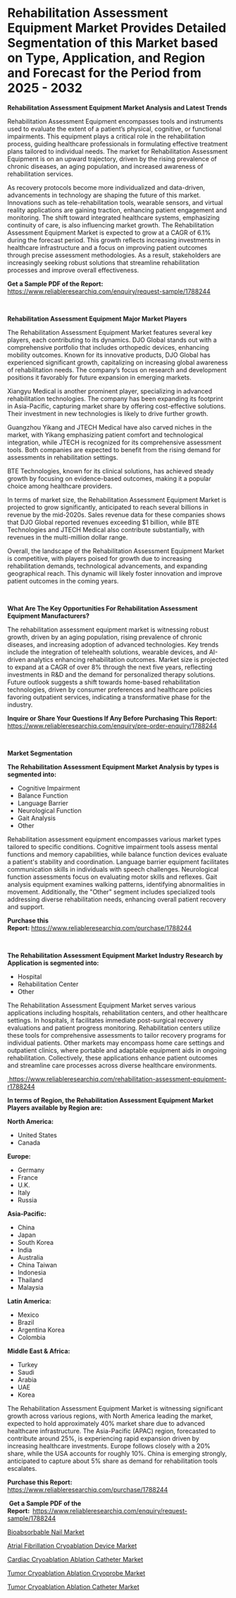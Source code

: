 <p><h1>Rehabilitation Assessment Equipment Market Provides Detailed Segmentation of this Market based on Type, Application, and Region and Forecast for the Period from 2025 - 2032</h1></p><p><strong>Rehabilitation Assessment Equipment Market Analysis and Latest Trends</strong></p>
<p><p>Rehabilitation Assessment Equipment encompasses tools and instruments used to evaluate the extent of a patient’s physical, cognitive, or functional impairments. This equipment plays a critical role in the rehabilitation process, guiding healthcare professionals in formulating effective treatment plans tailored to individual needs. The market for Rehabilitation Assessment Equipment is on an upward trajectory, driven by the rising prevalence of chronic diseases, an aging population, and increased awareness of rehabilitation services.</p><p>As recovery protocols become more individualized and data-driven, advancements in technology are shaping the future of this market. Innovations such as tele-rehabilitation tools, wearable sensors, and virtual reality applications are gaining traction, enhancing patient engagement and monitoring. The shift toward integrated healthcare systems, emphasizing continuity of care, is also influencing market growth. The Rehabilitation Assessment Equipment Market is expected to grow at a CAGR of 6.1% during the forecast period. This growth reflects increasing investments in healthcare infrastructure and a focus on improving patient outcomes through precise assessment methodologies. As a result, stakeholders are increasingly seeking robust solutions that streamline rehabilitation processes and improve overall effectiveness.</p></p>
<p><strong>Get a Sample PDF of the Report:&nbsp;</strong> <a href="https://www.reliableresearchiq.com/enquiry/request-sample/1788244?utm_campaign=1102&utm_medium=2&utm_source=Github&utm_content=ia&utm_term=05032025&utm_id=rehabilitation-assessment-equipment">https://www.reliableresearchiq.com/enquiry/request-sample/1788244</a></p>
<p>&nbsp;</p>
<p><strong>Rehabilitation Assessment Equipment Major Market Players</strong></p>
<p><p>The Rehabilitation Assessment Equipment Market features several key players, each contributing to its dynamics. DJO Global stands out with a comprehensive portfolio that includes orthopedic devices, enhancing mobility outcomes. Known for its innovative products, DJO Global has experienced significant growth, capitalizing on increasing global awareness of rehabilitation needs. The company’s focus on research and development positions it favorably for future expansion in emerging markets.</p><p>Xiangyu Medical is another prominent player, specializing in advanced rehabilitation technologies. The company has been expanding its footprint in Asia-Pacific, capturing market share by offering cost-effective solutions. Their investment in new technologies is likely to drive further growth.</p><p>Guangzhou Yikang and JTECH Medical have also carved niches in the market, with Yikang emphasizing patient comfort and technological integration, while JTECH is recognized for its comprehensive assessment tools. Both companies are expected to benefit from the rising demand for assessments in rehabilitation settings.</p><p>BTE Technologies, known for its clinical solutions, has achieved steady growth by focusing on evidence-based outcomes, making it a popular choice among healthcare providers.</p><p>In terms of market size, the Rehabilitation Assessment Equipment Market is projected to grow significantly, anticipated to reach several billions in revenue by the mid-2020s. Sales revenue data for these companies shows that DJO Global reported revenues exceeding $1 billion, while BTE Technologies and JTECH Medical also contribute substantially, with revenues in the multi-million dollar range.</p><p>Overall, the landscape of the Rehabilitation Assessment Equipment Market is competitive, with players poised for growth due to increasing rehabilitation demands, technological advancements, and expanding geographical reach. This dynamic will likely foster innovation and improve patient outcomes in the coming years.</p></p>
<p>&nbsp;</p>
<p><strong>What Are The Key Opportunities For Rehabilitation Assessment Equipment Manufacturers?</strong></p>
<p><p>The rehabilitation assessment equipment market is witnessing robust growth, driven by an aging population, rising prevalence of chronic diseases, and increasing adoption of advanced technologies. Key trends include the integration of telehealth solutions, wearable devices, and AI-driven analytics enhancing rehabilitation outcomes. Market size is projected to expand at a CAGR of over 8% through the next five years, reflecting investments in R&D and the demand for personalized therapy solutions. Future outlook suggests a shift towards home-based rehabilitation technologies, driven by consumer preferences and healthcare policies favoring outpatient services, indicating a transformative phase for the industry.</p></p>
<p><strong>Inquire or Share Your Questions If Any Before Purchasing This Report:</strong> <a href="https://www.reliableresearchiq.com/enquiry/pre-order-enquiry/1788244?utm_campaign=1102&utm_medium=2&utm_source=Github&utm_content=ia&utm_term=05032025&utm_id=rehabilitation-assessment-equipment">https://www.reliableresearchiq.com/enquiry/pre-order-enquiry/1788244</a></p>
<p>&nbsp;</p>
<p><strong>Market Segmentation</strong></p>
<p><strong>The Rehabilitation Assessment Equipment Market Analysis by types is segmented into:</strong></p>
<p><ul><li>Cognitive Impairment</li><li>Balance Function</li><li>Language Barrier</li><li>Neurological Function</li><li>Gait Analysis</li><li>Other</li></ul></p>
<p><p>Rehabilitation assessment equipment encompasses various market types tailored to specific conditions. Cognitive impairment tools assess mental functions and memory capabilities, while balance function devices evaluate a patient's stability and coordination. Language barrier equipment facilitates communication skills in individuals with speech challenges. Neurological function assessments focus on evaluating motor skills and reflexes. Gait analysis equipment examines walking patterns, identifying abnormalities in movement. Additionally, the "Other" segment includes specialized tools addressing diverse rehabilitation needs, enhancing overall patient recovery and support.</p></p>
<p><strong>Purchase this Report:&nbsp;</strong><a href="https://www.reliableresearchiq.com/purchase/1788244?utm_campaign=1102&utm_medium=2&utm_source=Github&utm_content=ia&utm_term=05032025&utm_id=rehabilitation-assessment-equipment">https://www.reliableresearchiq.com/purchase/1788244</a></p>
<p>&nbsp;</p>
<p><strong>The Rehabilitation Assessment Equipment Market Industry Research by Application is segmented into:</strong></p>
<p><ul><li>Hospital</li><li>Rehabilitation Center</li><li>Other</li></ul></p>
<p><p>The Rehabilitation Assessment Equipment Market serves various applications including hospitals, rehabilitation centers, and other healthcare settings. In hospitals, it facilitates immediate post-surgical recovery evaluations and patient progress monitoring. Rehabilitation centers utilize these tools for comprehensive assessments to tailor recovery programs for individual patients. Other markets may encompass home care settings and outpatient clinics, where portable and adaptable equipment aids in ongoing rehabilitation. Collectively, these applications enhance patient outcomes and streamline care processes across diverse healthcare environments.</p></p>
<p><a href="https://www.reliableresearchiq.com/rehabilitation-assessment-equipment-r1788244?utm_campaign=1102&utm_medium=2&utm_source=Github&utm_content=ia&utm_term=05032025&utm_id=rehabilitation-assessment-equipment">&nbsp;https://www.reliableresearchiq.com/rehabilitation-assessment-equipment-r1788244</a></p>
<p><strong>In terms of Region, the Rehabilitation Assessment Equipment Market Players available by Region are:</strong></p>
<p>
    <p> <strong> North America: </strong>
        <ul>
            <li>United States</li>
            <li>Canada</li>
        </ul>
        </p> 
    <p> <strong> Europe: </strong>
        <ul>
            <li>Germany</li>
            <li>France</li>
            <li>U.K.</li>
            <li>Italy</li>
            <li>Russia</li>
        </ul>
        </p> 
    <p> <strong> Asia-Pacific: </strong>
        <ul>
            <li>China</li>
            <li>Japan</li>
            <li>South Korea</li>
            <li>India</li>
            <li>Australia</li>
            <li>China Taiwan</li>
            <li>Indonesia</li>
            <li>Thailand</li>
            <li>Malaysia</li>
        </ul>
        </p> 
    <p> <strong> Latin America: </strong>
        <ul>
            <li>Mexico</li>
            <li>Brazil</li>
            <li>Argentina Korea</li>
            <li>Colombia</li>
        </ul>
        </p> 
    <p> <strong> Middle East & Africa: </strong>
        <ul>
            <li>Turkey</li>
            <li>Saudi</li>
            <li>Arabia</li>
            <li>UAE</li>
            <li>Korea</li>
        </ul>
    </p>
    </p>
<p><p>The Rehabilitation Assessment Equipment Market is witnessing significant growth across various regions, with North America leading the market, expected to hold approximately 40% market share due to advanced healthcare infrastructure. The Asia-Pacific (APAC) region, forecasted to contribute around 25%, is experiencing rapid expansion driven by increasing healthcare investments. Europe follows closely with a 20% share, while the USA accounts for roughly 10%. China is emerging strongly, anticipated to capture about 5% share as demand for rehabilitation tools escalates.</p></p>
<p><strong>Purchase this Report: </strong><a href="https://www.reliableresearchiq.com/purchase/1788244?utm_campaign=1102&utm_medium=2&utm_source=Github&utm_content=ia&utm_term=05032025&utm_id=rehabilitation-assessment-equipment">https://www.reliableresearchiq.com/purchase/1788244</a></p>
<p>&nbsp;<strong>Get a Sample PDF of the Report:&nbsp;&nbsp;</strong><a href="https://www.reliableresearchiq.com/enquiry/request-sample/1788244?utm_campaign=1102&utm_medium=2&utm_source=Github&utm_content=ia&utm_term=05032025&utm_id=rehabilitation-assessment-equipment">https://www.reliableresearchiq.com/enquiry/request-sample/1788244</a></p>
<p><strong></strong></p>
<p><p><a href="https://github.com/arionmp/Market-Research-Report-List-5/blob/main/bioabsorbable-nail-market.md?utm_campaign=1102&utm_medium=2&utm_source=Github&utm_content=ia&utm_term=05032025&utm_id=rehabilitation-assessment-equipment">Bioabsorbable Nail Market</a></p><p><a href="https://github.com/benasjuettk3/Market-Research-Report-List-1/blob/main/atrial-fibrillation-cryoablation-device-market.md?utm_campaign=1102&utm_medium=2&utm_source=Github&utm_content=ia&utm_term=05032025&utm_id=rehabilitation-assessment-equipment">Atrial Fibrillation Cryoablation Device Market</a></p><p><a href="https://github.com/gauldvikerm6/Market-Research-Report-List-1/blob/main/cardiac-cryoablation-ablation-catheter-market.md?utm_campaign=1102&utm_medium=2&utm_source=Github&utm_content=ia&utm_term=05032025&utm_id=rehabilitation-assessment-equipment">Cardiac Cryoablation Ablation Catheter Market</a></p><p><a href="https://github.com/cingozascard/Market-Research-Report-List-1/blob/main/tumor-cryoablation-ablation-cryoprobe-market.md?utm_campaign=1102&utm_medium=2&utm_source=Github&utm_content=ia&utm_term=05032025&utm_id=rehabilitation-assessment-equipment">Tumor Cryoablation Ablation Cryoprobe Market</a></p><p><a href="https://github.com/ardgenoud/Market-Research-Report-List-1/blob/main/tumor-cryoablation-ablation-catheter-market.md?utm_campaign=1102&utm_medium=2&utm_source=Github&utm_content=ia&utm_term=05032025&utm_id=rehabilitation-assessment-equipment">Tumor Cryoablation Ablation Catheter Market</a></p></p>